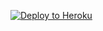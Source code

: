 <p><a href="https://heroku.com/deploy?template=https://github.com/KeselekPermen69/UserButt/tree/sql-extended"> <img src="https://www.herokucdn.com/deploy/button.svg" alt="Deploy to Heroku" /></a></p>
